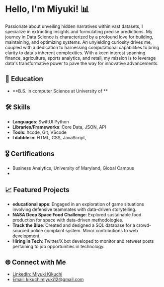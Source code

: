
# Hello, I'm Miyuki! 📊

Passionate about unveiling hidden narratives within vast datasets, I specialize in extracting insights and formulating precise predictions. My journey in Data Science is characterized by a profound love for building, maintaining, and optimizing systems. An unyielding curiosity drives me, coupled with a dedication to harnessing computational capabilities to bring clarity to data's inherent complexities. With a keen interest spanning finance, agriculture, sports analytics, and retail, my mission is to leverage data's transformative power to pave the way for innovative advancements.

## 📘 Education

- **B.S. in computer Science at University of **

## 🛠 Skills

- **Languages**: SwiftUI Python
- **Libraries/Frameworks**: Core Data, JSON, API
- **Tools**: Xcode, Git, VScode
- **I dabble in**: HTML, CSS, JavaScript,  

## 🎖 Certifications

- Business Analytics, University of Maryland, Global Campus
- 

## 📈 Featured Projects

- **educational apps**: Engaged in an exploration of game situations involving defensive teammates with data-driven storytelling.
- **NASA Deep Space Food Challenge**: Explored sustainable food production for space with data-driven methodologies.
- **Track the Blue**: Created and designed a SQL database for a crowd-sourced police complaint system. Minor contributions to web development.
- **Hiring in Tech**: Twitter/X bot developed to monitor and retweet posts pertaining to job opportunities in technology.

## 🌐 Connect with Me

- [LinkedIn: Miyuki Kikuchi](https://www.linkedin.com/in/zack-adams-1a04a21b7/)
- [Email: kikuchimiyuki12@gmail.com](mailto:kikuchimiyuki12@gmail.com)

